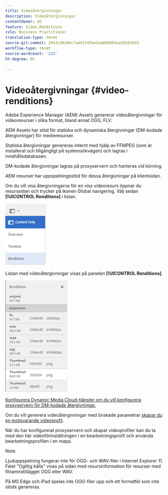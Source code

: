 ```yaml
---
title: Videoåtergivningar
description: Videoåtergivningar
contentOwner: AG
feature: Video,Renditions
role: Business Practitioner
translation-type: tm+mt
source-git-commit: 29e3cd92d6c7a4917d7ee2aa8d9963aa16581633
workflow-type: tm+mt
source-wordcount: '223'
ht-degree: 0%

---
```



# Videoåtergivningar {#video-renditions}

Adobe Experience Manager (AEM) Assets genererar videoåtergivningar för videoresurser i olika format, bland annat OGG, FLV.

AEM Assets har stöd för statiska och dynamiska återgivningar (DM-kodade återgivningar) för medieresurser.

Statiska återgivningar genereras internt med hjälp av FFMPEG (som är installerat och tillgängligt på systemsökvägen) och lagras i innehållsdatabasen.

DM-kodade återgivningar lagras på proxyservern och hanteras vid körning.

AEM resurser har uppspelningsstöd för dessa återgivningar på klientsidan.

Om du vill visa återgivningarna för en viss videoresurs öppnar du resurssidan och trycker på ikonen Global navigering. Välj sedan **[!UICONTROL Renditions]** i listan.

![chlimage_1-478](assets/chlimage_1-478.png)

Listan med videoåtergivningar visas på panelen **[!UICONTROL Renditions]**.

![chlimage_1-479](assets/chlimage_1-479.png)

[Konfigurera Dynamic Media Cloud-tjänster om du vill konfigurera proxyservern för DM-kodade återgivningar.](config-dynamic.md)

Om du vill generera videoåtergivningar med önskade parametrar [skapar du en motsvarande videoprofil](video-profiles.md).

När du har konfigurerat proxyservern och skapat videoprofiler kan du ta med den här videoförinställningen i en bearbetningsprofil och använda bearbetningsprofilen i en mapp.

>[!NOTE]
>
>Ljuduppspelning fungerar inte för OGG- och WAV-filer i Internet Explorer 11. Felet &quot;Ogiltig källa&quot; visas på sidan med resursinformation för resurser med filnamnstillägget OGG eller WAV.
>
>På MS Edge och iPad spelas inte OGG-filer upp och ett formatfel som inte stöds genereras.
